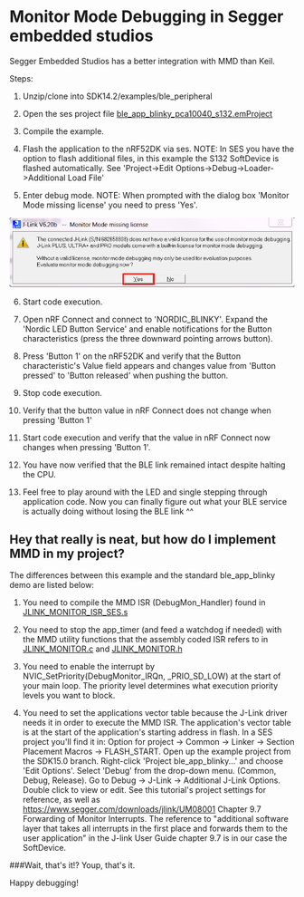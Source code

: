 # Monitor Mode Debugging in Segger embedded studios

Segger Embedded Studios has a better integration with MMD than Keil. 

Steps:
1. Unzip/clone into SDK14.2/examples/ble_peripheral

2. Open the ses project file [ble_app_blinky_pca10040_s132.emProject](ble_app_blinky_pca10040_s132.emProject)

3. Compile the example.

4. Flash the application to the nRF52DK via ses. 
NOTE: In SES you have the option to flash additional files, in this example the S132 SoftDevice is flashed automatically. See 'Project->Edit Options->Debug->Loader->Additional Load File'

5. Enter debug mode.
NOTE: When prompted with the dialog box 'Monitor Mode missing license' you need to press 'Yes'. 

![JlinkPromptYes](../../../Documentation/Images/JLinkPromptYes.png " ")

6. Start code execution.

7. Open nRF Connect and connect to 'NORDIC_BLINKY'. Expand the 'Nordic LED Button Service' and enable notifications for the Button characteristics (press the three downward pointing arrows button).

8. Press 'Button 1' on the nRF52DK and verify that the Button characteristic's Value field appears and changes value from 'Button pressed' to 'Button released' when pushing the button.

9. Stop code execution.

10. Verify that the button value in nRF Connect does not change when pressing 'Button 1'

11. Start code execution and verify that the value in nRF Connect now changes when pressing 'Button 1'. 

12. You have now verified that the BLE link remained intact despite halting the CPU. 

13. Feel free to play around with the LED and single stepping through application code. Now you can finally figure out what your BLE service is actually doing without losing the BLE link ^^


## Hey that really is neat, but how do I implement MMD in my project?
The differences between this example and the standard ble_app_blinky demo are listed below:

1. You need to compile the MMD ISR (DebugMon_Handler) found in [JLINK_MONITOR_ISR_SES.s](../../../JLINK_MONITOR_ISR_SES.s)

2. You need to stop the app_timer (and feed a watchdog if needed) with the MMD utility functions that the assembly coded ISR refers to in [JLINK_MONITOR.c](../../../JLINK_MONITOR.c) and [JLINK_MONITOR.h](../../../JLINK_MONITOR.h)

3. You need to enable the interrupt by NVIC_SetPriority(DebugMonitor_IRQn, _PRIO_SD_LOW) at the start of your main loop. The priority level determines what execution priority levels you want to block.
4. You need to set the applications vector table because the J-Link driver needs it in order to execute the MMD ISR. 
The application's vector table is at the start of the application's starting address in flash. In a SES project you'll find it in:
Option for project -> Common -> Linker -> Section Placement Macros -> FLASH_START.
Open up the example project from the SDK15.0 branch.
Right-click 'Project ble_app_blinky...' and choose 'Edit Options'.
Select 'Debug' from the drop-down menu. (Common, Debug, Release).
Go to Debug -> J-Link -> Additional J-Link Options. Double click to view or edit.
See this tutorial's project settings for reference, as well as https://www.segger.com/downloads/jlink/UM08001 Chapter 9.7 Forwarding of Monitor Interrupts. The reference to "additional software layer that takes all interrupts in the first place and forwards them to the user application" in the J-link User Guide chapter 9.7 is in our case the SoftDevice.

###Wait, that's it!?
Youp, that's it.

Happy debugging!


